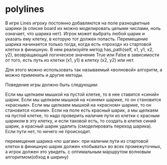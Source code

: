 # polylines
В игре Lines игроку постоянно добавляются на поле разноцветные шарики (в списке board их можно моделировать целыми числами, ноль означает, что шарика нет).  Игрок может выбрать любой шарик и указать ему клетку, в которую тот должен попасть. Перемещение шарика начинается только тогда, когда есть «проход» из стартовой клетки в финишную.
В нем реализуйте метод has_path(self, x1, y1, x2, y2), возвращающий логическое значение True или False в зависимости от того, есть путь из клетки (x1, y1) в клетку (x2, y2) или нет.

Для этого можно использовать так называемый «волновой» алгоритм, а можно применить и другие методы.

Поведение игры должно быть следующим:

Если мы щелкаем мышкой на пустой клетке, то в нее ставится «синий» шарик.
Если мы щелкаем мышкой на «синем» шарике, то он становится «красным».
Если мы щелкаем мышкой на «красном» шарике, то он становится «синим».
Если на поле есть красный шарик, а мы щелкаем на пустой клетке, то надо проверить наличие пути из клетки с красным шариком в эту клетку, и если таковой есть, то создать в клетке синий шарик, а красный шарик удалить (смоделировать переход шарика).
Если пути нет, то ничего не происходит.

перемещение шарика «по шагам»: при наличии пути из стартовой клетки в финишную шарик должен «побывать» во всех промежуточных, а игрок должен это увидеть. с оптимальным маршрутом волновым алгоритмом(обход в ширину)
